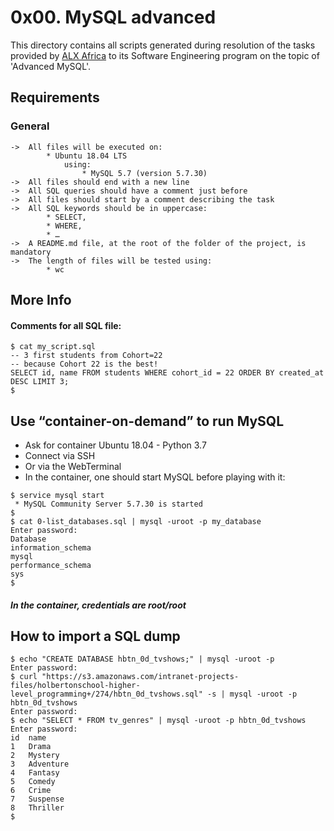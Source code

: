 # 0x00. MySQL advanced

This directory contains all scripts generated during resolution of the tasks provided by [ALX Africa](https://www.alxafrica.com) to its Software Engineering program on the topic of 'Advanced MySQL'.

## Requirements
### General

	->	All files will be executed on:
			* Ubuntu 18.04 LTS
				using:
					* MySQL 5.7 (version 5.7.30)
	->	All files should end with a new line
	->	All SQL queries should have a comment just before
	->	All files should start by a comment describing the task
	->	All SQL keywords should be in uppercase:
			* SELECT,
			* WHERE,
			* …
	->	A README.md file, at the root of the folder of the project, is mandatory
	->	The length of files will be tested using:
			* wc

## More Info
#### Comments for all SQL file:
```
$ cat my_script.sql
-- 3 first students from Cohort=22
-- because Cohort 22 is the best!
SELECT id, name FROM students WHERE cohort_id = 22 ORDER BY created_at DESC LIMIT 3;
$
```

## Use “container-on-demand” to run MySQL
* Ask for container Ubuntu 18.04 - Python 3.7
* Connect via SSH
* Or via the WebTerminal
* In the container, one should start MySQL before playing with it:
```
$ service mysql start
 * MySQL Community Server 5.7.30 is started
$
$ cat 0-list_databases.sql | mysql -uroot -p my_database
Enter password: 
Database
information_schema
mysql
performance_schema
sys
$
```
##### In the container, credentials are root/root

## How to import a SQL dump
```
$ echo "CREATE DATABASE hbtn_0d_tvshows;" | mysql -uroot -p
Enter password: 
$ curl "https://s3.amazonaws.com/intranet-projects-files/holbertonschool-higher-level_programming+/274/hbtn_0d_tvshows.sql" -s | mysql -uroot -p hbtn_0d_tvshows
Enter password: 
$ echo "SELECT * FROM tv_genres" | mysql -uroot -p hbtn_0d_tvshows
Enter password: 
id  name
1   Drama
2   Mystery
3   Adventure
4   Fantasy
5   Comedy
6   Crime
7   Suspense
8   Thriller
$
```
